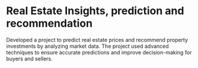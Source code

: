 # Real Estate Insights, prediction and recommendation
Developed a project to predict real estate prices and recommend property investments by analyzing market data. The project used advanced techniques to ensure accurate predictions and improve decision-making for buyers and sellers.
